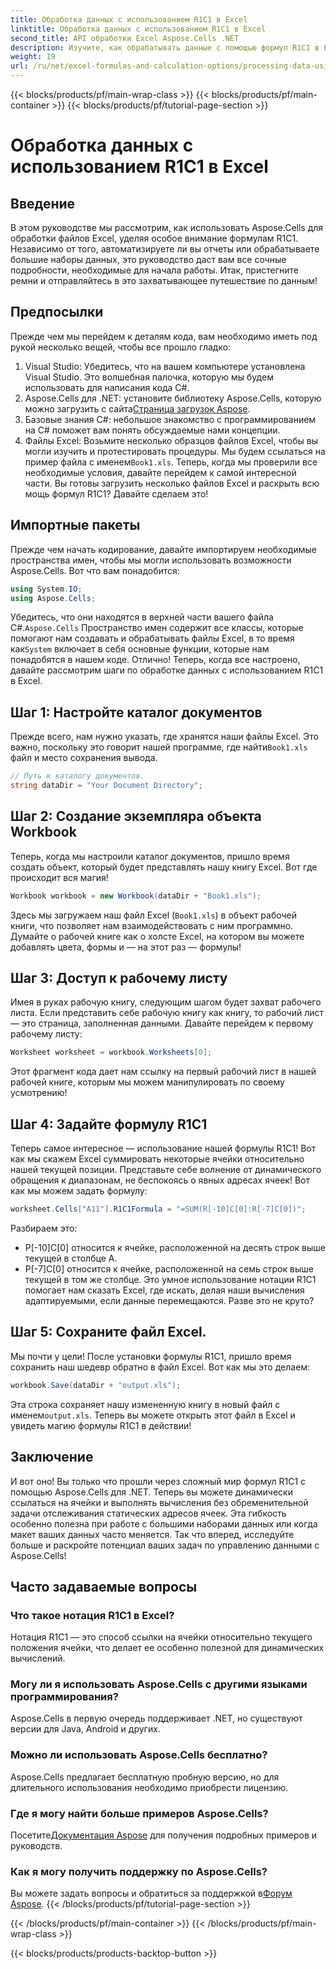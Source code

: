 ```yaml
---
title: Обработка данных с использованием R1C1 в Excel
linktitle: Обработка данных с использованием R1C1 в Excel
second_title: API обработки Excel Aspose.Cells .NET
description: Изучите, как обрабатывать данные с помощью формул R1C1 в Excel с помощью Aspose.Cells для .NET. Пошаговое руководство и примеры включены.
weight: 19
url: /ru/net/excel-formulas-and-calculation-options/processing-data-using-r1c1/
---
```


{{< blocks/products/pf/main-wrap-class >}}
{{< blocks/products/pf/main-container >}}
{{< blocks/products/pf/tutorial-page-section >}}

# Обработка данных с использованием R1C1 в Excel

## Введение 
В этом руководстве мы рассмотрим, как использовать Aspose.Cells для обработки файлов Excel, уделяя особое внимание формулам R1C1. Независимо от того, автоматизируете ли вы отчеты или обрабатываете большие наборы данных, это руководство даст вам все сочные подробности, необходимые для начала работы. Итак, пристегните ремни и отправляйтесь в это захватывающее путешествие по данным!
## Предпосылки
Прежде чем мы перейдем к деталям кода, вам необходимо иметь под рукой несколько вещей, чтобы все прошло гладко:
1. Visual Studio: Убедитесь, что на вашем компьютере установлена Visual Studio. Это волшебная палочка, которую мы будем использовать для написания кода C#.
2.  Aspose.Cells для .NET: установите библиотеку Aspose.Cells, которую можно загрузить с сайта[Страница загрузок Aspose](https://releases.aspose.com/cells/net/).
3. Базовые знания C#: небольшое знакомство с программированием на C# поможет вам понять обсуждаемые нами концепции.
4.  Файлы Excel: Возьмите несколько образцов файлов Excel, чтобы вы могли изучить и протестировать процедуры. Мы будем ссылаться на пример файла с именем`Book1.xls`.
Теперь, когда мы проверили все необходимые условия, давайте перейдем к самой интересной части. Вы готовы загрузить несколько файлов Excel и раскрыть всю мощь формул R1C1? Давайте сделаем это!
## Импортные пакеты
Прежде чем начать кодирование, давайте импортируем необходимые пространства имен, чтобы мы могли использовать возможности Aspose.Cells. Вот что вам понадобится:
```csharp
using System.IO;
using Aspose.Cells;
```
 Убедитесь, что они находятся в верхней части вашего файла C#.`Aspose.Cells` Пространство имен содержит все классы, которые помогают нам создавать и обрабатывать файлы Excel, в то время как`System` включает в себя основные функции, которые нам понадобятся в нашем коде.
Отлично! Теперь, когда все настроено, давайте рассмотрим шаги по обработке данных с использованием R1C1 в Excel.
## Шаг 1: Настройте каталог документов
Прежде всего, нам нужно указать, где хранятся наши файлы Excel. Это важно, поскольку это говорит нашей программе, где найти`Book1.xls` файл и место сохранения вывода.
```csharp
// Путь к каталогу документов.
string dataDir = "Your Document Directory";
```
## Шаг 2: Создание экземпляра объекта Workbook
Теперь, когда мы настроили каталог документов, пришло время создать объект, который будет представлять нашу книгу Excel. Вот где происходит вся магия!
```csharp
Workbook workbook = new Workbook(dataDir + "Book1.xls");
```
Здесь мы загружаем наш файл Excel (`Book1.xls`) в объект рабочей книги, что позволяет нам взаимодействовать с ним программно. Думайте о рабочей книге как о холсте Excel, на котором вы можете добавлять цвета, формы и — на этот раз — формулы!
## Шаг 3: Доступ к рабочему листу
Имея в руках рабочую книгу, следующим шагом будет захват рабочего листа. Если представить себе рабочую книгу как книгу, то рабочий лист — это страница, заполненная данными. Давайте перейдем к первому рабочему листу:
```csharp
Worksheet worksheet = workbook.Worksheets[0];
```
Этот фрагмент кода дает нам ссылку на первый рабочий лист в нашей рабочей книге, которым мы можем манипулировать по своему усмотрению!
## Шаг 4: Задайте формулу R1C1
Теперь самое интересное — использование нашей формулы R1C1! Вот как мы скажем Excel суммировать некоторые ячейки относительно нашей текущей позиции. Представьте себе волнение от динамического обращения к диапазонам, не беспокоясь о явных адресах ячеек! Вот как мы можем задать формулу:
```csharp
worksheet.Cells["A11"].R1C1Formula = "=SUM(R[-10]C[0]:R[-7]C[0])";
```
Разбираем это: 
- Р[-10]С[0] относится к ячейке, расположенной на десять строк выше текущей в столбце A.
- Р[-7]С[0] относится к ячейке, расположенной на семь строк выше текущей в том же столбце.
Это умное использование нотации R1C1 помогает нам сказать Excel, где искать, делая наши вычисления адаптируемыми, если данные перемещаются. Разве это не круто?
## Шаг 5: Сохраните файл Excel.
Мы почти у цели! После установки формулы R1C1, пришло время сохранить наш шедевр обратно в файл Excel. Вот как мы это делаем:
```csharp
workbook.Save(dataDir + "output.xls");
```
 Эта строка сохраняет нашу измененную книгу в новый файл с именем`output.xls`. Теперь вы можете открыть этот файл в Excel и увидеть магию формулы R1C1 в действии!
## Заключение
И вот оно! Вы только что прошли через сложный мир формул R1C1 с помощью Aspose.Cells для .NET. Теперь вы можете динамически ссылаться на ячейки и выполнять вычисления без обременительной задачи отслеживания статических адресов ячеек. 
Эта гибкость особенно полезна при работе с большими наборами данных или когда макет ваших данных часто меняется. Так что вперед, исследуйте больше и раскройте потенциал ваших задач по управлению данными с Aspose.Cells!
## Часто задаваемые вопросы
### Что такое нотация R1C1 в Excel?
Нотация R1C1 — это способ ссылки на ячейки относительно текущего положения ячейки, что делает ее особенно полезной для динамических вычислений.
### Могу ли я использовать Aspose.Cells с другими языками программирования?
Aspose.Cells в первую очередь поддерживает .NET, но существуют версии для Java, Android и других.
### Можно ли использовать Aspose.Cells бесплатно?
Aspose.Cells предлагает бесплатную пробную версию, но для длительного использования необходимо приобрести лицензию.
### Где я могу найти больше примеров Aspose.Cells?
 Посетите[Документация Aspose](https://reference.aspose.com/cells/net/) для получения подробных примеров и руководств.
### Как я могу получить поддержку по Aspose.Cells?
Вы можете задать вопросы и обратиться за поддержкой в[Форум Aspose](https://forum.aspose.com/c/cells/9).
{{< /blocks/products/pf/tutorial-page-section >}}

{{< /blocks/products/pf/main-container >}}
{{< /blocks/products/pf/main-wrap-class >}}

{{< blocks/products/products-backtop-button >}}
